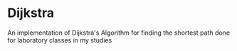 # Dijkstra
An implementation of Dijkstra's Algorithm for finding the shortest path done for laboratory classes in my studies
